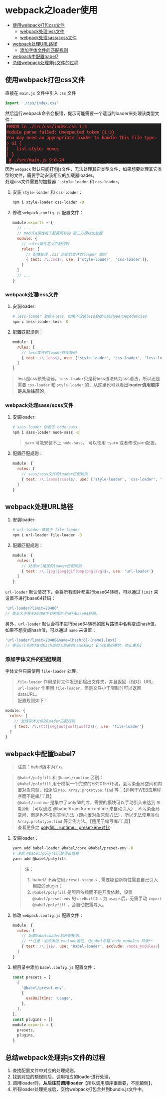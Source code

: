 # webpack之loader使用

- [使用webpack打包css文件](#使用webpack打包css文件)
  - [webpack处理less文件](#webpack处理less文件)
  - [webpack处理sass/scss文件](#webpack处理sassscss文件)
- [webpack处理URL路径](#webpack处理URL路径)
  - [添加字体文件的匹配规则](#添加字体文件的匹配规则)
- [webpack中配置babel7](#webpack中配置babel7)
- [总结webpack处理非js文件的过程](#总结webpack处理非js文件的过程)

## 使用webpack打包css文件
直接在 `main.js` 文件中引入 `css` 文件  
```js
import './css/index.css'
```  
然后运行webpack命令会报错，提示可能需要一个适当的loader来处理该类型文件：  
![直接importcss文件报错](media/直接importcss文件报错.png)  
因为 `webpack` 默认只能打包js文件，无法处理其它类型文件，如果想要处理其它类型的文件，需要手动安装相应的加载器loader。  
处理css文件需要的加载器： `style-loader` 和 `css-loader`。
1. 安装 `style-loader` 和 `css-loader`：  
   ```sh
   npm i style-loader css-loader -D
   ```
2. 修改 `webpack.config.js` 配置文件：  
   ```js
   module.exports = {
     // ...
     // module属性用于配置所有的 第三方模块加载器
     module: {  
       // rules属性定义匹配规则
       rules: [  
         // 配置处理 .css 结尾的文件的loader 规则
         { test: /\.css$/, use: ['style-loader', 'css-loader']},  
       ]
     }
     // ...
   }
   ```
### webpack处理less文件
1. 安装loader:
   ```sh
   # less-loader 依赖于less，如果不安装less会提示缺少peerDepedencies
   npm i less-loader less -D
   ```
2. 配置匹配规则：  
   ```js
   module: {
     rules: [
       // less文件的loader匹配规则
       { test: /\.less$/, use: ['style-loader', 'css-loader', 'less-loader']}
     ]
   }
   ```
> less是css预处理器，`less-loader`只是将less语法转为css语法，所以还是需要 `css-loader` 和 `style-loader` 的，从这里也可以看出**loader调用顺序是从后往前的**。

### webpack处理sass/scss文件
1. 安装loader:
   ```sh
   # sass-loader 依赖于 node-sass
   npm i sass-loader node-sass -D
   ```  
   > `yarn` 可能安装不上 `node-sass`， 可以使用 `tyarn` 或者修改yarn配置。  
   
2. 配置匹配规则：
   ```js
   module: {
     rules: [
       // sass/scss文件的loader匹配规则
       { test: /\.(sass|scss)$/, use: ['style-loader', 'css-loader', 'sass-loader']}
     ]
   }
   ```

## webpack处理URL路径
1. 安装loader:
   ```sh
   # url-loader 依赖于 file-loader
   npm i url-loader file-loader -D
   ```
2. 配置匹配规则：
   ```js
   module: {
     rules: [
       // 处理url路径的loader匹配规则
       { test: /\.(jpg|jpeg|gif|bmp|png|svg)$/, use: 'url-loader'}
     ]
   }
   ```
`url-loader` 默认情况下，会将所有图片都进行base64转码，可以通过 `limit` 来设置不进行base64转码：  
```js
'url-loader?limit=20480' 
// 表示大于等于20480字节的图片不进行base64转码。 
``` 
另外，`url-loader` 默认会将不进行base64转码的图片路径中名称变成hash值，如果不想变成hash值，可以通过 `name` 来设置：  
```js
'url-loader?limit=20480&name=[hash:8]-[name].[ext]' 
// 表示url名称为8位hash值加上原来的name和ext【hash是必要的，防止重名】
```
### 添加字体文件的匹配规则
字体文件只需使用 `file-loader` 处理。 
> `file-loader` 作用是将文件发送到输出文件夹，并且返回（相对）URL;  
> `url-loader` 作用同 `file-loader`，但是文件小于限制时可以返回 dataURL。  
配置规则如下：  
```js
module: {
  rules: [
    // 处理字体文件的loader匹配规则
    { test: /\.(ttf|svg|eot|woff|woff2)$/, use: 'file-loader'}
  ]
}
```

## webpack中配置babel7
> 注意：babel版本为7.x。  

> `@babel/polyfill` 和 `@babel/runtime` 区别：  
> `@babel/polyfill` 用于模拟一个完整的ES2015+环境，会污染全局空间和内置对象原型，如添加 `Map，Array.prototype.find` 等；【适用于WEB应用程序而不是库/工具】  
> `@babel/runtime` 是集中了polyfill的库，需要的模块可以手动引入来达到 `按需加载` （可以通过 @babel/transform-runtime 来自动引入）, 不污染全局空间，但是也不模拟实例方法（即内置对象原型方法），所以无法使用类似 `Array.prototype.find` 等实例方法。【适用于编写库/工具】  
> 查看更多之 [polyfill、runtime、preset-env对比](https://juejin.im/post/5aefe0a6f265da0b9e64fa54)

1. 安装loader：
   ```sh
   yarn add babel-loader @babel/core @babel/preset-env -D
   # 注意 @babel/polyfill是项目依赖
   yarn add @babel/polyfill
   ```  

   > 注：
   > 1. babel7 不再使用 `preset-stage-x` , 需要哪些新特性需要自己引入相应的plugin；  
   > 2. `@babel/polyfill` 是项目依赖而不是开发依赖，设置 `@babel/preset-env` 的 `useBuiltIns` 为 `usage` 后，无需手动 `import @babel/polyfill` ，会自动按需导入。  

2. 修改 `webpack.config.js` 配置文件：  
   ```js
   module: {
     rules: [
       // 配置babelloader的匹配规则，
       // **注意：必须添加 exclude属性，让babel忽略 node_modules 目录**
       { test: /\.js$/, use: 'babel-loader', exclude: /node_modules/}
     ]
   }
   ```
3. 根目录中添加 `babel.config.js` 配置文件：  
   ```js
   const presets = [
     [
       '@babel/preset-env',
       {
         useBuiltIns: 'usage',
       },
     ],
   ],
   const plugins = []
   module.exports = { 
     presets,
     plugins,
   }
   ```

## 总结webpack处理非js文件的过程
1. 查找配置文件中对应的处理规则，
2. 找到对应的额规则后，调用相应的loader进行处理，
3. 调用loader时，**从后往前调用loader**【所以调用顺序很重要，不能颠倒】，
4. 所有loader处理完成后，交给webpack打包合并到bundle.js文件中。